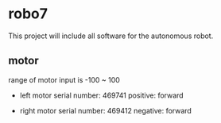 # robo7

This project will include all software for the autonomous robot.

## motor
range of motor input is -100 ~ 100

- left motor serial number: 469741
positive: forward

- right motor serial number: 469412
negative: forward
